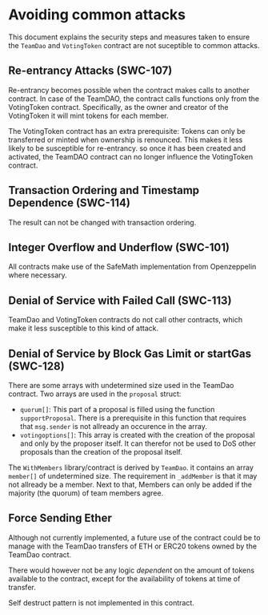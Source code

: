 # Avoiding common attacks

This document explains the security steps and measures taken to ensure the `TeamDao` and `VotingToken` contract are not suceptible to common attacks.

## Re-entrancy Attacks (SWC-107)

Re-entrancy becomes possible when the contract makes calls to another contract. In case of the TeamDAO, the contract calls functions only from the VotingToken contract. Specifically, as the owner and creator of the VotingToken it will mint tokens for each member.

The VotingToken contract has an extra prerequisite: Tokens can only be transferred or minted when ownership is renounced. This makes it less likely to be susceptible for re-entrancy. so once it has been created and activated, the TeamDAO contract can no longer influence the VotingToken contract.

## Transaction Ordering and Timestamp Dependence (SWC-114)

The result can not be changed with transaction ordering.

## Integer Overflow and Underflow (SWC-101)

All contracts make use of the SafeMath implementation from Openzeppelin where necessary.

## Denial of Service with Failed Call (SWC-113)

TeamDao and VotingToken contracts do not call other contracts, which make it less susceptible to this kind of attack. 

## Denial of Service by Block Gas Limit or startGas (SWC-128)

There are some arrays with undetermined size used in 
the TeamDao contract. Two arrays are used in the `proposal` struct:

 -  `quorum[]`: This part of a proposal is filled using the function `supportProposal`. There is a prerequisite in this function that requires that `msg.sender` is not allready an occurence in the array. 
 -  `votingoptions[]`: This array is created with the creation of the proposal and only by the proposer itself. It can therefor not be used to DoS other proposals than the creation of the proposal itself.

The `WithMembers` library/contract is derived by `TeamDao`. it contains an array `member[]` of undetermined size. The requirement in `_addMember` is that it may not allready be a member. Next to that, Members can only be added if the majority (the quorum) of team members agree.

## Force Sending Ether

Although not currently implemented, a future use of the contract could be to manage with the TeamDao transfers of ETH or ERC20 tokens owned by the TeamDao contract.

There would however not be any logic *dependent* on the amount of tokens available to the contract, except for the availability of tokens at time of transfer.

Self destruct pattern is not implemented in this contract.



 